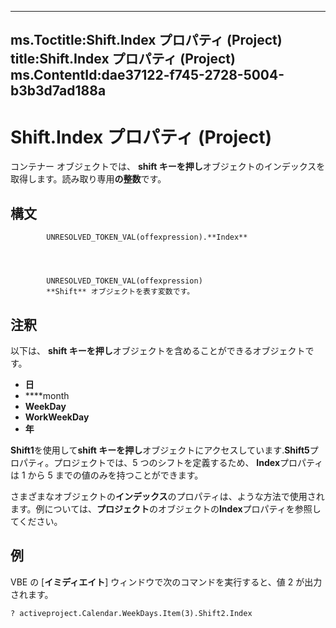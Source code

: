 

---
ms.Toctitle:Shift.Index プロパティ (Project)
title:Shift.Index プロパティ (Project)
ms.ContentId:dae37122-f745-2728-5004-b3b3d7ad188a
---
# Shift.Index プロパティ (Project)




コンテナー オブジェクトでは、 **shift キーを押し**オブジェクトのインデックスを取得します。読み取り専用**の整数**です。

## 構文

            UNRESOLVED_TOKEN_VAL(offexpression).**Index**




            UNRESOLVED_TOKEN_VAL(offexpression)
            **Shift** オブジェクトを表す変数です。



## 注釈
以下は、 **shift キーを押し**オブジェクトを含めることができるオブジェクトです。

- **日**
- ****month
- **WeekDay**
- **WorkWeekDay**
- **年**








**Shift1**を使用して**shift キーを押し**オブジェクトにアクセスしています.**Shift5**プロパティ。プロジェクトでは、5 つのシフトを定義するため、 **Index**プロパティは 1 から 5 までの値のみを持つことができます。



さまざまなオブジェクトの**インデックス**のプロパティは、ような方法で使用されます。例については、**プロジェクト**のオブジェクトの**Index**プロパティを参照してください。



## 例
VBE の [**イミディエイト**] ウィンドウで次のコマンドを実行すると、値 2 が出力されます。

```vba
? activeproject.Calendar.WeekDays.Item(3).Shift2.Index
```





